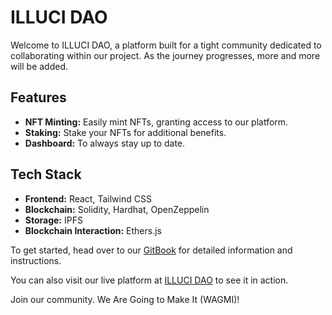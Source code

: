 # ILLUCI DAO

Welcome to ILLUCI DAO, a platform built for a tight community dedicated to collaborating within our project. As the journey progresses, more and more will be added.

## Features

- **NFT Minting:** Easily mint NFTs, granting access to our platform.
- **Staking:** Stake your NFTs for additional benefits.
- **Dashboard:** To always stay up to date.

## Tech Stack

- **Frontend:** React, Tailwind CSS
- **Blockchain:** Solidity, Hardhat, OpenZeppelin
- **Storage:** IPFS
- **Blockchain Interaction:** Ethers.js

To get started, head over to our [GitBook](https://illuci-dao-documention.gitbook.io/illuci-dao/) for detailed information and instructions.

You can also visit our live platform at [ILLUCI DAO](https://illuci-1xg6yz0mu-edots112.vercel.app/) to see it in action.

Join our community. 
We Are Going to Make It (WAGMI)!
